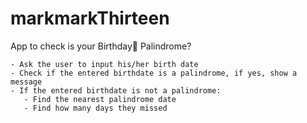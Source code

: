 # markmarkThirteen


App to check is your Birthday🍰 Palindrome?

    - Ask the user to input his/her birth date
    - Check if the entered birthdate is a palindrome, if yes, show a message
    - If the entered birthdate is not a palindrome:
       - Find the nearest palindrome date
       - Find how many days they missed

